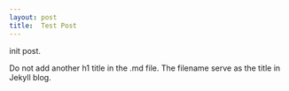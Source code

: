 ```yaml
---
layout: post
title:  Test Post
---
```


init post.



Do not add another h1 title in the .md file. The filename serve as the title in Jekyll blog.